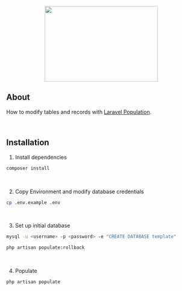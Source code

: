 <p align="center"><img src="https://raw.githubusercontent.com/capsulescodes/articles/main/capsules-articles-image.svg" width="300px" height="200px" /></p>


## About

How to modify tables and records with [Laravel Population](https://github.com/capsulescodes/laravel-population).

<br>

## Installation

1. Install dependencies

```bash
composer install
```

<br>

2. Copy Environment and modify database credentials

```bash
cp .env.example .env
```

<br>

3. Set up initial database

```bash
mysql -u <username> -p <password> -e "CREATE DATABASE template"

php artisan populate:rollback
```

<br>

4. Populate

```bash
php artisan populate
```
